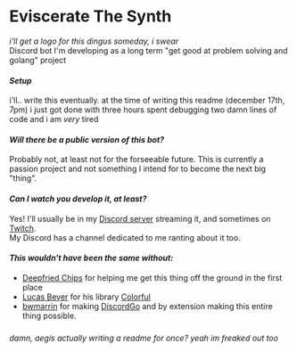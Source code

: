 # Eviscerate The Synth
*i'll get a logo for this dingus someday, i swear*\
Discord bot I'm developing as a long term "get good at problem solving and golang" project

#### *Setup*
i'll.. write this eventually. at the time of writing this readme (december 17th, 7pm) i just got done with three hours spent debugging two damn lines of code and i am *very* tired

#### *Will there be a public version of this bot?*
Probably not, at least not for the forseeable future. This is currently a passion project and not something I intend for to become the next big "thing".

#### *Can I watch you develop it, at least?*
Yes! I'll usually be in my [Discord server](https://discord.gg/SJcAWEynbj) streaming it, and sometimes on [Twitch](https://twitch.tv/aegiscarr).\
My Discord has a channel dedicated to me ranting about it too.

#### *This wouldn't have been the same without:*
- [Deepfried Chips](https://github.com/Deepfried-Chips) for helping me get this thing off the ground in the first place
- [Lucas Beyer](https://github.com/lucasb-eyer) for his library [Colorful](https://github.com/lucasb-eyer/go-colorful)
- [bwmarrin](https://github.com/bwmarrin) for making [DiscordGo](https://github.com/bwmarrin/discordgo) and by extension making this entire thing possible.
###
###
*damn, aegis actually writing a readme for once? yeah im freaked out too*

